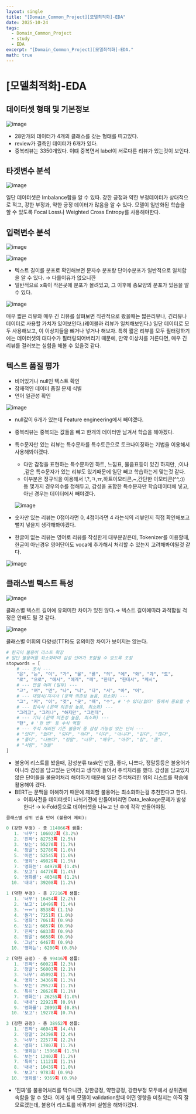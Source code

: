 ```yaml
---
layout: single
title: "[Domain_Common_Project][모델최적화]-EDA"
date: 2025-10-24
tags:
  - Domain_Common_Project
  - study
  - EDA
excerpt: "[Domain_Common_Project][모델최적화]-EDA."
math: true
---
```


# [모델최적화]-EDA

## 데이터셋 형태 및 기본정보

![image](/assets/images/2025-10-24-01-07-56.png)

- 28만개의 데이터가 4개의 클래스를 갖는 형태를 띠고있다.
- review가 결측인 데이터가 6개가 있다.
- 중복리뷰는 3350개있다. 이떄 중복면서 label이 서로다른 리뷰가 있는것이 보인다.

## 타겟변수 분석

![image](/assets/images/2025-10-24-01-08-04.png)

일단 데이터셋은 Imbalance함을 알 수 있따. 강한 긍정과 약한 부정데이터가 상대적으로 적고, 강한 부정과, 약한 긍정 데이터가 많음을 알 수 있다. 모델이 일반화된 학습을 할 수 있도록 Focal Loss나 Weighted Cross Entropy를 사용해야한다.

## 입력변수 분석

![image](/assets/images/2025-10-24-01-08-14.png)

![image](/assets/images/![0218cc5b-4133-49d5-b7dd-c22a8d70a4ec.png](0218cc5b-4133-49d5-b7dd-c22a8d70a4ec.png).png)

- 텍스트 길이를 분포로 확인해보면 문자수 분포랑 단어수분포가 일반적으로 일치함을 알 수 있다. → 다를이유가 없으니깐
- 일반적으로 x축이 작은곳에 분포가 몰려있고, 그 이후에 종모양의 분포가 있음을 알 수 있다.

![image](/assets/images/2025-10-24-01-08-44.png)

매우 짧은 리뷰와 매우 긴 리뷰를 살펴보면 직관적으로 봤을때는 짧은리뷰나, 긴리뷰나 데이터로 사용할 가치가 있어보인다.(레이블과 리뷰가 일치해보인다.) 일단 데이터로 모두 사용해보고, 이 이상치들을 뺴거나 넣거나 해보자. 특히 짧은 리뷰를 모두 필터링하기에는 데이터셋의 대다수가 필터링되어버리기 때문에, 만약 이상치를 거른다면, 매우 긴 리뷰를 걸러보는 실험을 해볼 수 있을것 같다.

## 텍스트 품질 평가

- 비어있거나 null인 텍스트 확인
- 잠재적인 데이터 품질 문제 식별
- 언어 일관성 확인

![image](/assets/images/2025-10-24-01-08-52.png)

- null값이 6개가 있는데 Feature engineering에서 빼야겠다.
- 중복리뷰는 중복되는 값들을 빼고 한개의 데이터만 남겨서 학습을 해야겠다.
- 특수문자만 있는 리뷰는 특수문자를 특수토큰으로 토크나이징하는 기법을 이용해서 사용해봐야겠다.
    - 다만 감정을 표현하는 특수문자인 하트, 느낌표, 물음표등이 있긴 하지만, ;이나 ,같은 특수문자가 있는 리뷰도 있기때문에 일단 빼고 학습하는게 맞는것 같다.
    - 이부분은 정규식을 이용해서 !,?,ㅋ,ㅠ,하트이모티콘,~,간단한 이모티콘(^^,:)) 등 몇가지 경우의수를 정해두고, 감성을 포함한 특수문자만 학습데이터에 넣고, 아닌 경우는 데이터에서 빼야겠다.
    
    ![image](/assets/images/2025-10-24-01-09-01.png)
    
- 숫자만 있는 리뷰는 0점이라면 0, 4점이라면 4 라는식의 리뷰인지 직접 확인해보고 뺄지 넣을지 생각해봐야겠다.
- 한글이 없는 리뷰는 영어로 리뷰를 작성한게 대부분같은데, Tokenizer를 이용할때, 한글이 아닌경우 영어단어도 voca에 추가해서 처리할 수 있는지 고려해봐야될것 같다.

![image](/assets/images/2025-10-24-01-09-09.png)

## 클래스별 텍스트 특성
![image](/assets/images/2025-10-24-01-09-52.png)

클래스별 텍스트 길이에 유의미한 차이가 있진 않다.→ 텍스트 길이에따라 과적합될 걱정은 안해도 될 것 같다.

![image](/assets/images/2025-10-24-01-09-21.png)

클래스별 어휘의 다양성(TTR)도 유의미한 차이가 보이지는 않는다.

```python
# 한국어 불용어 리스트 확장
# 일단 불용어를 최소화하여 감성 단어가 포함될 수 있도록 조정
stopwords = [
    # --- 조사 ---
    "은", "는", "이", "가", "을", "를", "의", "에", "와", "과", "도",
    "로", "으로", "에서", "에게", "께", "한테", "한테서", "께서",
    # --- 연결 어미 (일부) ---
    "고", "며", "면", "나", "니", "다", "서", "아", "어",
    # --- 대명사/지시사 (문맥 의존성 높음, 최소화) ---
    "그", "저", "이", "것", "곳", "때", "수", # '수 있다/없다' 등에서 중요할 수 있어 포함 여부 실험 필요
    # --- 접속사 (문맥 의존성 높음, 최소화) ---
    "그리고", "그러나", "하지만", "그런데",
    # --- 기타 (문맥 의존성 높음, 최소화) ---
    "한", # '한 번' 등 수식 역할
    # --- 주석 처리된 기존 불용어 중 감성 가능성 있는 단어 ---
    # "있다", "없다", "되다", "하다", "이다", "아니다", "같다", "많다",
    # "좋다", "나쁘다", "정말", "너무", "매우", "아주", "참", "좀",
    # "사람", "것들"
]
```

- 불용어 리스트를 봤을때, 감성분류 task인 만큼, 좋다, 나쁘다, 정말등등은 불용어가 아니라 감성을 담고있는 단어라고 생각이 들어서 주석처리를 했다. 감성을 담고있지 않은 단어들을 불용어처리 해야하기 때문에 일단 주석처리한 위의 리스트를 학습에 활용해야 겠다.
- BERT는 문맥을 이해하기 때문에 제외할 불용어는 최소화하는걸 추천한다고 한다.
    - 어휘사전을 데이터셋이 나뉘기전에 만들어버리면 Data_leakage문제가 발생한다! → k-Fold등으로 데이터셋을 나누고 난 후에 각각 만들어야됨.

```python
클래스별 상위 빈출 단어 (불용어 제외):

0 (강한 부정) - 총 114066개 샘플:
   1. '너무': 106022회 (3.2%)
   2. '진짜': 82753회 (2.5%)
   3. '보는': 55270회 (1.7%)
   4. '정말': 52786회 (1.6%)
   5. '이런': 52545회 (1.6%)
   6. '영화': 49829회 (1.5%)
   7. '영화는': 44978회 (1.4%)
   8. '보고': 44776회 (1.4%)
   9. '영화를': 40348회 (1.2%)
  10. '내내': 39208회 (1.2%)

1 (약한 부정) - 총 27216개 샘플:
   1. '너무': 16454회 (2.2%)
   2. '보고': 10499회 (1.4%)
   3. 'ㅠㅠ': 8538회 (1.1%)
   4. '뭔가': 7251회 (1.0%)
   5. '영화': 7061회 (0.9%)
   6. '보는': 6857회 (0.9%)
   7. '진짜': 6833회 (0.9%)
   8. '정말': 6658회 (0.9%)
   9. '그냥': 6467회 (0.9%)
  10. '영화는': 6200회 (0.8%)

2 (약한 긍정) - 총 99416개 샘플:
   1. '진짜': 60021회 (2.3%)
   2. '정말': 56003회 (2.1%)
   3. '너무': 45092회 (1.7%)
   4. '영화': 34369회 (1.3%)
   5. '보는': 29527회 (1.1%)
   6. '특히': 28620회 (1.1%)
   7. '영화는': 26255회 (1.0%)
   8. '내내': 22921회 (0.9%)
   9. '영화를': 20993회 (0.8%)
  10. '보고': 19278회 (0.7%)

3 (강한 긍정) - 총 38952개 샘플:
   1. '진짜': 46041회 (4.4%)
   2. '정말': 24398회 (2.4%)
   3. '너무': 22577회 (2.2%)
   4. '영화': 17807회 (1.7%)
   5. '영화는': 15968회 (1.5%)
   6. '보는': 12402회 (1.2%)
   7. '특히': 11121회 (1.1%)
   8. '내내': 10439회 (1.0%)
   9. '보고': 9783회 (0.9%)
  10. '영화를': 9369회 (0.9%)
```

- ‘진짜’를 불용어처리를 막으니깐, 강한긍정, 약한긍정, 강한부정 모두에서 상위권에 속함을 알 수 있다. 이게 실제 모델이 validation할때 어떤 영향을 미칠지는 아직 잘 모르겠는데, 불용어 리스트를 바꿔가며 실험을 해봐야겠다.